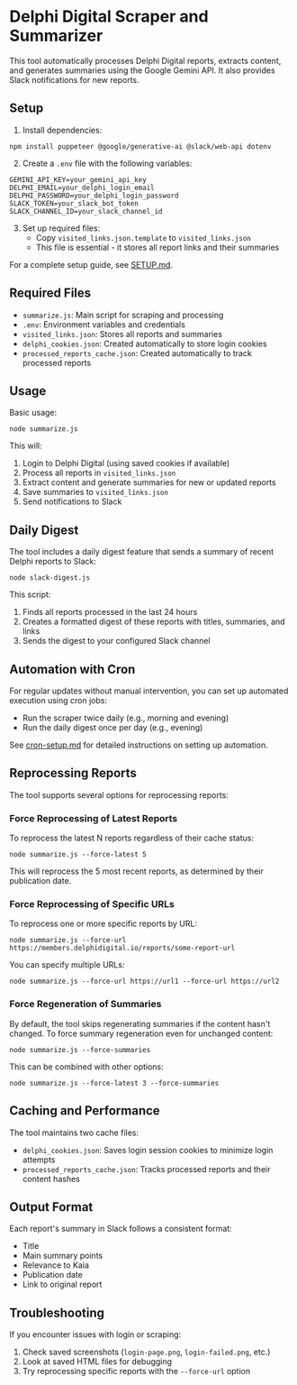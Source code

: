 # Delphi Digital Scraper and Summarizer

This tool automatically processes Delphi Digital reports, extracts content, and generates summaries using the Google Gemini API. It also provides Slack notifications for new reports.

## Setup

1. Install dependencies:
```
npm install puppeteer @google/generative-ai @slack/web-api dotenv
```

2. Create a `.env` file with the following variables:
```
GEMINI_API_KEY=your_gemini_api_key
DELPHI_EMAIL=your_delphi_login_email
DELPHI_PASSWORD=your_delphi_login_password
SLACK_TOKEN=your_slack_bot_token
SLACK_CHANNEL_ID=your_slack_channel_id
```

3. Set up required files:
   - Copy `visited_links.json.template` to `visited_links.json`
   - This file is essential - it stores all report links and their summaries

For a complete setup guide, see [SETUP.md](SETUP.md).

## Required Files

- `summarize.js`: Main script for scraping and processing
- `.env`: Environment variables and credentials
- `visited_links.json`: Stores all reports and summaries
- `delphi_cookies.json`: Created automatically to store login cookies
- `processed_reports_cache.json`: Created automatically to track processed reports

## Usage

Basic usage:
```
node summarize.js
```

This will:
1. Login to Delphi Digital (using saved cookies if available)
2. Process all reports in `visited_links.json`
3. Extract content and generate summaries for new or updated reports
4. Save summaries to `visited_links.json`
5. Send notifications to Slack

## Daily Digest

The tool includes a daily digest feature that sends a summary of recent Delphi reports to Slack:

```
node slack-digest.js
```

This script:
1. Finds all reports processed in the last 24 hours
2. Creates a formatted digest of these reports with titles, summaries, and links
3. Sends the digest to your configured Slack channel

## Automation with Cron

For regular updates without manual intervention, you can set up automated execution using cron jobs:

- Run the scraper twice daily (e.g., morning and evening)
- Run the daily digest once per day (e.g., evening)

See [cron-setup.md](cron-setup.md) for detailed instructions on setting up automation.

## Reprocessing Reports

The tool supports several options for reprocessing reports:

### Force Reprocessing of Latest Reports

To reprocess the latest N reports regardless of their cache status:
```
node summarize.js --force-latest 5
```

This will reprocess the 5 most recent reports, as determined by their publication date.

### Force Reprocessing of Specific URLs

To reprocess one or more specific reports by URL:
```
node summarize.js --force-url https://members.delphidigital.io/reports/some-report-url
```

You can specify multiple URLs:
```
node summarize.js --force-url https://url1 --force-url https://url2
```

### Force Regeneration of Summaries

By default, the tool skips regenerating summaries if the content hasn't changed. To force summary regeneration even for unchanged content:
```
node summarize.js --force-summaries
```

This can be combined with other options:
```
node summarize.js --force-latest 3 --force-summaries
```

## Caching and Performance

The tool maintains two cache files:
- `delphi_cookies.json`: Saves login session cookies to minimize login attempts
- `processed_reports_cache.json`: Tracks processed reports and their content hashes

## Output Format

Each report's summary in Slack follows a consistent format:
- Title
- Main summary points
- Relevance to Kaia
- Publication date
- Link to original report

## Troubleshooting

If you encounter issues with login or scraping:
1. Check saved screenshots (`login-page.png`, `login-failed.png`, etc.)
2. Look at saved HTML files for debugging
3. Try reprocessing specific reports with the `--force-url` option 